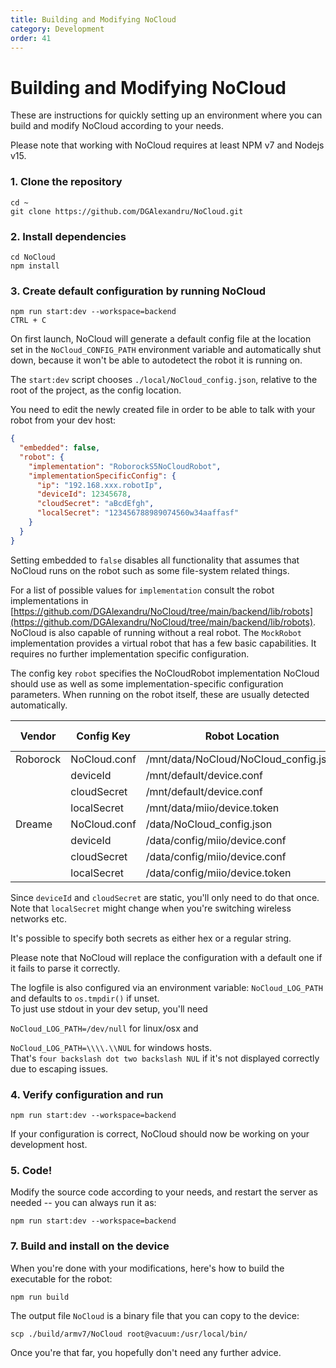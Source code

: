 ```yaml
---
title: Building and Modifying NoCloud
category: Development
order: 41
---
```

# Building and Modifying NoCloud

These are instructions for quickly setting up an environment where you can build
and modify NoCloud according to your needs.

Please note that working with NoCloud requires at least NPM v7 and Nodejs v15.

### 1. Clone the repository

```
cd ~
git clone https://github.com/DGAlexandru/NoCloud.git
```

### 2. Install dependencies

```
cd NoCloud
npm install
```

### 3. Create default configuration by running NoCloud

```
npm run start:dev --workspace=backend
CTRL + C
```

On first launch, NoCloud will generate a default config file at the location set in the `NoCloud_CONFIG_PATH`
environment variable and automatically shut down, because it won't be able to autodetect the robot it is running on.

The `start:dev` script chooses `./local/NoCloud_config.json`, relative to the root of the project, as the config location.

You need to edit the newly created file in order to be able to talk with your robot from your dev host:
```json
{
  "embedded": false,
  "robot": {
    "implementation": "RoborockS5NoCloudRobot",
    "implementationSpecificConfig": {
      "ip": "192.168.xxx.robotIp",
      "deviceId": 12345678,
      "cloudSecret": "aBcdEfgh",
      "localSecret": "123456788989074560w34aaffasf"
    }
  }
}
```

Setting embedded to `false` disables all functionality that assumes that NoCloud runs on the robot such as some file-system related things.

For a list of possible values for `implementation` consult the robot implementations in
[https://github.com/DGAlexandru/NoCloud/tree/main/backend/lib/robots](https://github.com/DGAlexandru/NoCloud/tree/main/backend/lib/robots).
NoCloud is also capable of running without a real robot. The `MockRobot` implementation provides a virtual robot
that has a few basic capabilities. It requires no further implementation specific configuration.

The config key `robot` specifies the NoCloudRobot implementation NoCloud should use as well as some implementation-specific configuration parameters.
When running on the robot itself, these are usually detected automatically.

| Vendor   | Config Key    | Robot Location                          | Robot Key |
|----------|---------------|-----------------------------------------|-----------|
| Roborock | NoCloud.conf | /mnt/data/NoCloud/NoCloud_config.json |           |
|          | deviceId      | /mnt/default/device.conf                | did       |
|          | cloudSecret   | /mnt/default/device.conf                | key       |
|          | localSecret   | /mnt/data/miio/device.token             |           |
| Dreame   | NoCloud.conf | /data/NoCloud_config.json              |           |
|          | deviceId      | /data/config/miio/device.conf           | did       |
|          | cloudSecret   | /data/config/miio/device.conf           | key       |
|          | localSecret   | /data/config/miio/device.token          |           |

Since `deviceId` and `cloudSecret` are static, you'll only need to do that once.
Note that `localSecret` might change when you're switching wireless networks etc.

It's possible to specify both secrets as either hex or a regular string.

Please note that NoCloud will replace the configuration with a default one if it fails to parse it correctly.

The logfile is also configured via an environment variable: `NoCloud_LOG_PATH` and defaults to `os.tmpdir()` if unset. <br/>
To just use stdout in your dev setup, you'll need

`NoCloud_LOG_PATH=/dev/null` for linux/osx and

`NoCloud_LOG_PATH=\\\\.\\NUL` for windows hosts.<br/>
That's `four backslash dot two backslash NUL` if it's not displayed correctly due to escaping issues.

### 4. Verify configuration and run
```
npm run start:dev --workspace=backend
```

If your configuration is correct, NoCloud should now be working on your development host.

### 5. Code!

Modify the source code according to your needs, and restart the server as needed -- you can always run it as:

```
npm run start:dev --workspace=backend
```

### 7. Build and install on the device

When you're done with your modifications, here's how to build the executable for the robot:

```
npm run build
```

The output file `NoCloud` is a binary file that you can copy to the device:

```
scp ./build/armv7/NoCloud root@vacuum:/usr/local/bin/
```

Once you're that far, you hopefully don't need any further advice.
